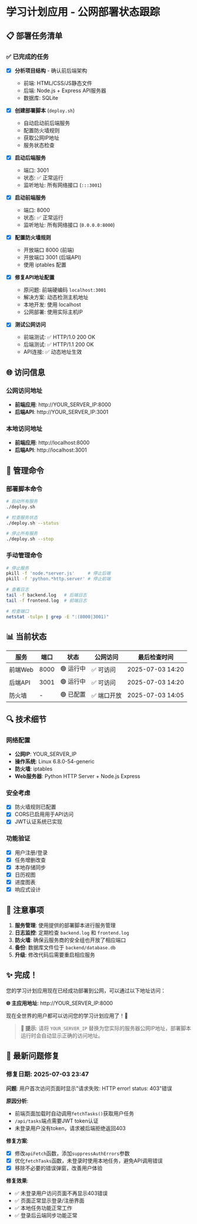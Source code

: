 # 学习计划应用 - 公网部署状态跟踪

## 📋 部署任务清单

### ✅ 已完成的任务

- [x] **分析项目结构** - 确认前后端架构
  - 前端: HTML/CSS/JS静态文件
  - 后端: Node.js + Express API服务器
  - 数据库: SQLite

- [x] **创建部署脚本** (`deploy.sh`)
  - 自动启动前后端服务
  - 配置防火墙规则
  - 获取公网IP地址
  - 服务状态检查

- [x] **启动后端服务**
  - 端口: 3001
  - 状态: ✅ 正常运行
  - 监听地址: 所有网络接口 (`:::3001`)

- [x] **启动前端服务**
  - 端口: 8000
  - 状态: ✅ 正常运行
  - 监听地址: 所有网络接口 (`0.0.0.0:8000`)

- [x] **配置防火墙规则**
  - 开放端口 8000 (前端)
  - 开放端口 3001 (后端API)
  - 使用 iptables 配置

- [x] **修复API地址配置**
  - 原问题: 前端硬编码 `localhost:3001`
  - 解决方案: 动态检测主机地址
  - 本地开发: 使用 localhost
  - 公网部署: 使用实际主机IP

- [x] **测试公网访问**
  - 前端测试: ✅ HTTP/1.0 200 OK
  - 后端测试: ✅ HTTP/1.1 200 OK
  - API连接: ✅ 动态地址生效

## 🌐 访问信息

### 公网访问地址
- **前端应用**: http://YOUR_SERVER_IP:8000
- **后端API**: http://YOUR_SERVER_IP:3001

### 本地访问地址
- **前端应用**: http://localhost:8000
- **后端API**: http://localhost:3001

## 🔧 管理命令

### 部署脚本命令
```bash
# 启动所有服务
./deploy.sh

# 检查服务状态
./deploy.sh --status

# 停止所有服务
./deploy.sh --stop
```

### 手动管理命令
```bash
# 停止服务
pkill -f 'node.*server.js'     # 停止后端
pkill -f 'python.*http.server' # 停止前端

# 查看日志
tail -f backend.log   # 后端日志
tail -f frontend.log  # 前端日志

# 检查端口
netstat -tulpn | grep -E ":(8000|3001)"
```

## 📊 当前状态

| 服务 | 端口 | 状态 | 公网访问 | 最后检查时间 |
|------|------|------|----------|--------------|
| 前端Web | 8000 | 🟢 运行中 | ✅ 可访问 | 2025-07-03 14:20 |
| 后端API | 3001 | 🟢 运行中 | ✅ 可访问 | 2025-07-03 14:20 |
| 防火墙 | - | 🟢 已配置 | ✅ 端口开放 | 2025-07-03 14:05 |

## 🔍 技术细节

### 网络配置
- **公网IP**: YOUR_SERVER_IP
- **操作系统**: Linux 6.8.0-54-generic
- **防火墙**: iptables
- **Web服务器**: Python HTTP Server + Node.js Express

### 安全考虑
- [x] 防火墙规则已配置
- [x] CORS已启用用于API访问
- [x] JWT认证系统已实现

### 功能验证
- [x] 用户注册/登录
- [x] 任务增删改查
- [x] 本地存储同步
- [x] 日历视图
- [x] 进度图表
- [x] 响应式设计

## 📝 注意事项

1. **服务管理**: 使用提供的部署脚本进行服务管理
2. **日志监控**: 定期检查 `backend.log` 和 `frontend.log`
3. **防火墙**: 确保云服务商的安全组也开放了相应端口
4. **备份**: 数据库文件位于 `backend/database.db`
5. **升级**: 修改代码后需要重启相应服务

## ✨ 完成！

您的学习计划应用现在已经成功部署到公网，可以通过以下地址访问：

**🌐 主应用地址**: http://YOUR_SERVER_IP:8000

现在全世界的用户都可以访问您的学习计划应用了！🎉

> **📌 提示**: 请将 `YOUR_SERVER_IP` 替换为您实际的服务器公网IP地址，部署脚本运行时会自动显示正确的访问地址。

## 🔧 最新问题修复

### 修复日期: 2025-07-03 23:47

**问题**: 用户首次访问页面时显示"请求失败: HTTP error! status: 403"错误

**原因分析**:
- 前端页面加载时自动调用`fetchTasks()`获取用户任务
- `/api/tasks`端点需要JWT token认证
- 未登录用户没有token，请求被后端拒绝返回403

**修复方案**:
- [x] 修改`apiFetch`函数，添加`suppressAuthErrors`参数
- [x] 优化`fetchTasks`函数，未登录时使用本地任务，避免API调用错误
- [x] 移除不必要的错误弹窗，改善用户体验

**修复效果**:
- ✅ 未登录用户访问页面不再显示403错误
- ✅ 页面正常显示登录/注册界面
- ✅ 本地任务功能正常工作
- ✅ 登录后云端同步功能正常 
